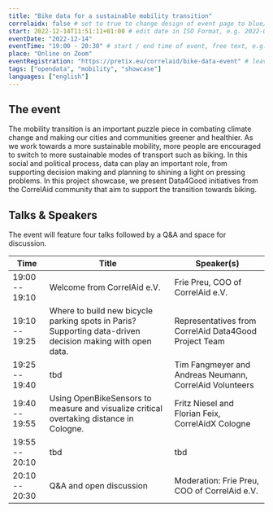 ```yaml
---
title: "Bike data for a sustainable mobility transition"
correlaidx: false # set to true to change design of event page to blue/red
start: 2022-12-14T11:51:11+01:00 # edit date in ISO Format, e.g. 2022-09-06, leave time part alone -> specify start time in eventTime ##
eventDate: "2022-12-14"
eventTime: "19:00 - 20:30" # start / end time of event, free text, e.g. 15:30-16:00
place: "Online on Zoom"
eventRegistration: "https://pretix.eu/correlaid/bike-data-event" # leave empty if not needed
tags: ["opendata", "mobility", "showcase"] 
languages: ["english"]
---
```

## The event

The mobility transition is an important puzzle piece in combating climate change and making our cities and communities greener and healthier. As we work towards a more sustainable mobility, more people are encouraged to switch to more sustainable modes of transport such as biking.
In this social and political process, data can play an important role, from supporting decision making and planning to shining a light on pressing problems. In this project showcase, we present Data4Good initiatives from the CorrelAid community that aim to support the transition towards biking.

## Talks & Speakers

The event will feature four talks followed by a Q&A and space for discussion.



Time | Title | Speaker(s)
---------|----------|---------
 19:00 -- 19:10 | Welcome from CorrelAid e.V. | Frie Preu, COO of CorrelAid e.V.
 19:10 -- 19:25 | Where to build new bicycle parking spots in Paris? Supporting data-driven decision making  with open data. | Representatives from CorrelAid Data4Good Project Team
 19:25 -- 19:40 | tbd | Tim Fangmeyer and Andreas Neumann, CorrelAid Volunteers
 19:40 -- 19:55 | Using OpenBikeSensors to measure and visualize critical overtaking distance in Cologne. | Fritz Niesel and Florian Feix, CorrelAidX Cologne 
 19:55 -- 20:10 | tbd | tbd 
 20:10 -- 20:30 | Q&A and open discussion | Moderation: Frie Preu, COO of CorrelAid e.V. 
